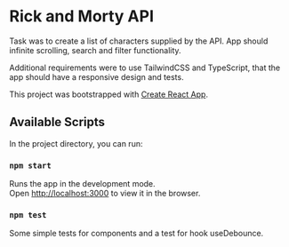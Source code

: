 # Rick and Morty API

Task was to create a list of characters supplied by the API. App should infinite scrolling, search and filter functionality.

Additional requirements were to use TailwindCSS and TypeScript, that the app should have a responsive design and tests.

This project was bootstrapped with [Create React App](https://github.com/facebook/create-react-app).

## Available Scripts

In the project directory, you can run:

### `npm start`

Runs the app in the development mode.\
Open [http://localhost:3000](http://localhost:3000) to view it in the browser.

### `npm test`

Some simple tests for components and a test for hook useDebounce.
